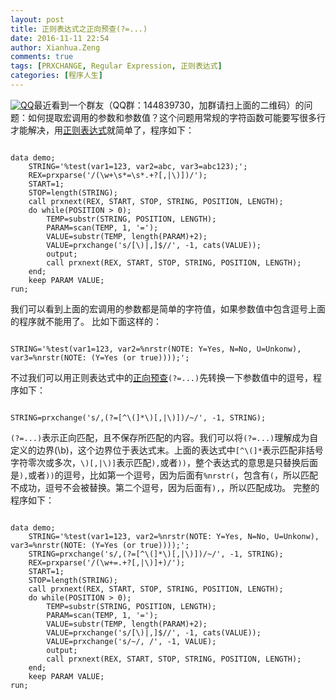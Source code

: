 ```yaml
---
layout: post
title: 正则表达式之正向预查(?=...)
date: 2016-11-11 22:54
author: Xianhua.Zeng
comments: true
tags: [PRXCHANGE, Regular Expression, 正则表达式]
categories: [程序人生]
---
```

<p><a href="http://www.xianhuazeng.com/cn/wp-content/uploads/2015/09/QQ.jpg"><img class="aligncenter size-full" src="http://www.xianhuazeng.com/cn/wp-content/uploads/2015/09/QQ.jpg" alt="QQ" /></a>最近看到一个群友（QQ群：144839730，加群请扫上面的二维码）的问题：如何提取宏调用的参数和参数值？这个问题用常规的字符函数可能要写很多行才能解决，用<span style="text-decoration: none;"><a href="http://zh.wikipedia.org/zh/%E6%AD%A3%E5%88%99%E8%A1%A8%E8%BE%BE%E5%BC%8F" target="_blank">正则表达式</a></span>就简单了，程序如下：
<pre><code>
data demo;
    STRING='%test(var1=123, var2=abc, var3=abc123);';
    REX=prxparse('/(\w+\s*=\s*.+?[,|\)])/');
    START=1;
    STOP=length(STRING);
    call prxnext(REX, START, STOP, STRING, POSITION, LENGTH);
    do while(POSITION > 0);
        TEMP=substr(STRING, POSITION, LENGTH);
        PARAM=scan(TEMP, 1, '=');
        VALUE=substr(TEMP, length(PARAM)+2);
		VALUE=prxchange('s/[\)|,]$//', -1, cats(VALUE));
        output;
        call prxnext(REX, START, STOP, STRING, POSITION, LENGTH);
    end;
    keep PARAM VALUE;
run;
</code></pre>
我们可以看到上面的宏调用的参数都是简单的字符值，如果参数值中包含逗号上面的程序就不能用了。
比如下面这样的：
<pre><code>
STRING='%test(var1=123, var2=%nrstr(NOTE: Y=Yes, N=No, U=Unkonw), var3=%nrstr(NOTE: (Y=Yes (or true))));';
</code></pre>
不过我们可以用正则表达式中的<span style="text-decoration: none;"><a href="https://support.sas.com/documentation/cdl/en/lrdict/64316/HTML/default/viewer.htm#a003288497.htm" target="_blank">正向预查</a></span><code>(?=...)</code>先转换一下参数值中的逗号，程序如下：
<pre><code>
STRING=prxchange('s/,(?=[^\(]*\)[,|\)])/~/', -1, STRING);
</code></pre>
<code>(?=...)</code>表示正向匹配，且不保存所匹配的内容。我们可以将<code>(?=...)</code>理解成为自定义的边界(\b)，这个边界位于表达式末。上面的表达式中<code>[^\(]*</code>表示匹配非括号字符零次或多次，<code>\)[,|\)]</code>表示匹配<code>),</code>或者<code>))</code>，整个表达式的意思是只替换后面是<code>),</code>或者<code>))</code>的逗号，比如第一个逗号，因为后面有<code>%nrstr(</code>，包含有<code>(</code>，所以匹配不成功，逗号不会被替换。第二个逗号，因为后面有<code>),</code>，所以匹配成功。
完整的程序如下：
<pre><code>
data demo;
	STRING='%test(var1=123, var2=%nrstr(NOTE: Y=Yes, N=No, U=Unkonw), var3=%nrstr(NOTE: (Y=Yes (or true))));';
    STRING=prxchange('s/,(?=[^\(]*\)[,|\)])/~/', -1, STRING);
    REX=prxparse('/(\w+=.+?[,|\)]+)/');
	START=1;
	STOP=length(STRING);
	call prxnext(REX, START, STOP, STRING, POSITION, LENGTH);
	do while(POSITION > 0);
		TEMP=substr(STRING, POSITION, LENGTH);
		PARAM=scan(TEMP, 1, '=');
		VALUE=substr(TEMP, length(PARAM)+2);
		VALUE=prxchange('s/[\)|,]$//', -1, cats(VALUE));
		VALUE=prxchange('s/~/, /', -1, VALUE);
		output;
		call prxnext(REX, START, STOP, STRING, POSITION, LENGTH);
	end;
	keep PARAM VALUE;
run;
</code></pre>